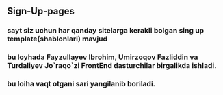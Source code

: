## Sign-Up-pages

### sayt siz uchun har qanday sitelarga kerakli bolgan sing up template(shablonlari) mavjud
### bu loyhada Fayzullayev Ibrohim, Umirzoqov Fazliddin va Turdaliyev Jo\`raqo\`zi FrontEnd dasturchilar birgalikda ishladi.
### bu loiha vaqt otgani sari yangilanib boriladi.
